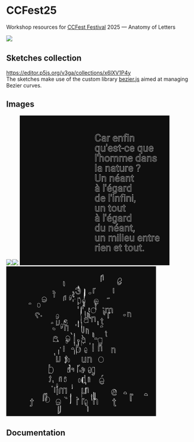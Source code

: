 # CCFest25
Workshop resources for [CCFest Festival](https://ccfest.rocks/) 2025 — Anatomy of Letters

<img src="https://images.squarespace-cdn.com/content/v1/57bb3c10bebafb700491c863/8857bb46-3239-4967-8c8d-99beb0b95525/POSTER-02.jpg?format=2500w" width="400px" />


## Sketches collection
https://editor.p5js.org/v3ga/collections/x6lXV1P4y <br />
The sketches make use of the custom library [bezier.js](./bezier.js) aimed at managing Bezier curves. 

## Images
<img src="images/CCFest25—bezier-curves.jpg" width="400px" /><img src="images/CCFest25-multiple-glyphs" width="400px" />
<img src="images/CCFest25-text-composition-01.jpg" width="400px" /><img src="images/CCFest25-text-composition-02.jpg" width="400px" />

## Documentation

